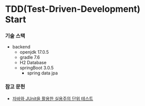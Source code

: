 # TDD(Test-Driven-Development) Start

### 기술 스택

- backend
    - openjdk 17.0.5
    - gradle 7.6
    - H2 Database
    - springBoot 3.0.5
        - spring data jpa

### 참고 문헌

* [자바와 JUnit을 활용한 실용주의 단위 테스트](https://docs.gradle.org)